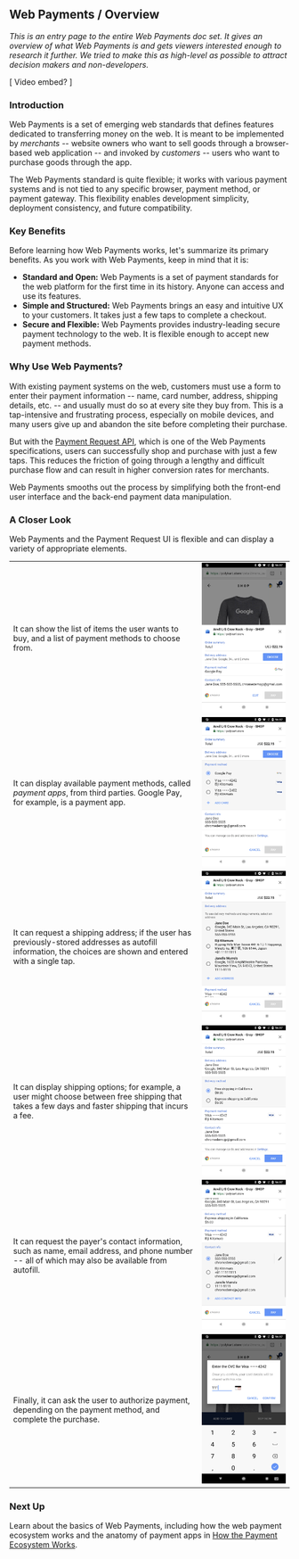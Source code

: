 ## Web Payments / Overview

_This is an entry page to the entire Web Payments doc set. It gives an overview of what Web Payments is and gets viewers interested enough to research it further. We tried to make this as high-level as possible to attract decision makers and non-developers._

[ Video embed? ]

### Introduction

Web Payments is a set of emerging web standards that defines features dedicated to transferring money on the web. It is meant to be implemented by _merchants_ -- website owners who want to sell goods through a browser-based web application -- and invoked by _customers_ -- users who want to purchase goods through the app.

The Web Payments standard is quite flexible; it works with various payment systems and is not tied to any specific browser, payment method, or payment gateway. This flexibility enables development simplicity, deployment consistency, and future compatibility.

### Key Benefits

Before learning how Web Payments works, let's summarize its primary benefits. As you work with Web Payments, keep in mind that it is: 

- **Standard and Open:** Web Payments is a set of payment standards for the web platform for the first time in its history. Anyone can access and use its features.
- **Simple and Structured:** Web Payments brings an easy and intuitive UX to your customers. It takes just a few taps to complete a checkout.
- **Secure and Flexible:** Web Payments provides industry-leading secure payment technology to the web. It is flexible enough to accept new payment methods.

### Why Use Web Payments?

With existing payment systems on the web, customers must use a form to enter their payment information -- name, card number, address, shipping details, etc. -- and usually must do so at every site they buy from. This is a tap-intensive and frustrating process, especially on mobile devices, and many users give up and abandon the site before completing their purchase. 

But with the [Payment Request API](https://www.w3.org/TR/payment-request/), which is one of the Web Payments specifications, users can successfully shop and purchase with just a few taps. This reduces the friction of going through a lengthy and difficult purchase flow and can result in higher conversion rates for merchants. 

Web Payments smooths out the process by simplifying both the front-end user interface and the back-end payment data manipulation. 

### A Closer Look

Web Payments and the Payment Request UI is flexible and can display a variety of appropriate elements.

<table>
  <tr>
   <td>It can show the list of items the user wants to buy, and a list of payment methods to choose from.
   </td>
   <td><img src="images/1-image1.png">
   </td>
  </tr>
  <tr>
   <td>It can display available payment methods, called <em>payment apps</em>, from third parties. Google Pay, for example, is a payment app.
   </td>
   <td><img src="images/1-image2.png">
   </td>
  </tr>
  <tr>
   <td>It can request a shipping address; if the user has previously-stored addresses as autofill information, the choices are shown and entered with a single tap.
   </td>
   <td><img src="images/1-image3.png">
   </td>
  </tr>
  <tr>
   <td>It can display shipping options; for example, a user might choose between free shipping that takes a few days and faster shipping that incurs a fee.
   </td>
   <td><img src="images/1-image4.png">
   </td>
  </tr>
  <tr>
   <td>It can request the payer's contact information, such as name, email address, and phone number -- all of which may also be available from autofill.
   </td>
   <td><img src="images/1-image5.png">
   </td>
  </tr>
  <tr>
   <td>Finally, it can ask the user to authorize payment, depending on the payment method, and complete the purchase.
   </td>
   <td><img src="images/1-image6.png">
   </td>
  </tr>
</table>

### Next Up

Learn about the basics of Web Payments, including how the web payment ecosystem works and the anatomy of payment apps in [How the Payment Ecosystem Works](https://drive.google.com/a/google.com/open?id=1PwPi_TD3G-kQyz31nW-1A4A5kvoCy7UCz6grk1TMaE8).
